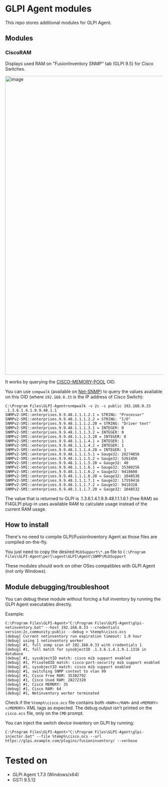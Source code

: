 # GLPI Agent modules

This repo stores additional modules for GLPI Agent.

## Modules

### CiscoRAM

Displays used RAM on "FusionInventory SNMP" tab (GLPI 9.5) for Cisco Switches.

<img width="955" alt="image" src="https://github.com/eduardomozart/ScriptUtil/assets/2974895/d16776cb-7134-4698-ae47-1ddc6a1a13ee">

It works by querying the [CISCO-MEMORY-POOL](https://oidref.com/1.3.6.1.4.1.9.9.48.1.1.1) OID.

You can use ``snmpwalk`` (available on [Net-SNMP](https://github.com/bvanassche/net-snmp-binaries/blob/main/net-snmp-5.9.3-1.x64.exe)) to query the values available on this OID (where ``192.168.0.33`` is the IP address of Cisco Switch):

```
C:\Program Files\GLPI-Agent>snmpwalk -v 2c -c public 192.168.0.33 .1.3.6.1.4.1.9.9.48.1.1
SNMPv2-SMI::enterprises.9.9.48.1.1.1.2.1 = STRING: "Processor"
SNMPv2-SMI::enterprises.9.9.48.1.1.1.2.2 = STRING: "I/O"
SNMPv2-SMI::enterprises.9.9.48.1.1.1.2.20 = STRING: "Driver text"
SNMPv2-SMI::enterprises.9.9.48.1.1.1.3.1 = INTEGER: 0
SNMPv2-SMI::enterprises.9.9.48.1.1.1.3.2 = INTEGER: 0
SNMPv2-SMI::enterprises.9.9.48.1.1.1.3.20 = INTEGER: 0
SNMPv2-SMI::enterprises.9.9.48.1.1.1.4.1 = INTEGER: 1
SNMPv2-SMI::enterprises.9.9.48.1.1.1.4.2 = INTEGER: 1
SNMPv2-SMI::enterprises.9.9.48.1.1.1.4.20 = INTEGER: 1
SNMPv2-SMI::enterprises.9.9.48.1.1.1.5.1 = Gauge32: 28274856
SNMPv2-SMI::enterprises.9.9.48.1.1.1.5.2 = Gauge32: 5261456
SNMPv2-SMI::enterprises.9.9.48.1.1.1.5.20 = Gauge32: 40
SNMPv2-SMI::enterprises.9.9.48.1.1.1.6.1 = Gauge32: 35380256
SNMPv2-SMI::enterprises.9.9.48.1.1.1.6.2 = Gauge32: 9418608
SNMPv2-SMI::enterprises.9.9.48.1.1.1.6.20 = Gauge32: 1048536
SNMPv2-SMI::enterprises.9.9.48.1.1.1.7.1 = Gauge32: 17559416
SNMPv2-SMI::enterprises.9.9.48.1.1.1.7.2 = Gauge32: 9418328
SNMPv2-SMI::enterprises.9.9.48.1.1.1.7.20 = Gauge32: 1048532

```

The value that is returned to GLPI is .1.3.6.1.4.1.9.9.48.1.1.1.6.1 (free RAM) as FI4GLPI plug-in uses available RAM to calculate usage instead of the current RAM usage.

## How to install

There's no need to compile GLPI/FusionInventory Agent as those files are compiled on-the-fly.

You just need to copy the desired ``MibSupport\*.pm`` file to ``C:\Program Files\GLPI-Agent\perl\agent\GLPI\Agent\SNMP\MibSupport``

These modules should work on other OSes compatibles with GLPI Agent (not only Windows).

## Module debugging/troubleshoot

You can debug these module without forcing a full inventory by running the GLPI Agent executables directly.

Example:

```
C:\Program Files\GLPI-Agent>"C:\Program Files\GLPI-Agent\glpi-netinventory.bat" --host 192.168.0.33 --credentials version:2c,community:public --debug > %temp%\cisco.ocs
[debug] Current netinventory run expiration timeout: 1.0 hour
[debug] using 1 netinventory worker
[debug] #1, full snmp scan of 192.168.0.33 with credentials 1
[debug] #1, full match for sysobjectID .1.3.6.1.4.1.9.1.1316 in database
[debug] #1, sysobjectID match: cisco mib support enabled
[debug] #1, PrivateOID match: cisco-port-security mib support enabled
[debug] #1, sysobjectID match: cisco mib support enabled
[debug] #1, switching SNMP context to vlan 99
[debug] #1, Cisco Free RAM: 35382792
[debug] #1, Cisco Used RAM: 28272320
[debug] #1, Cisco MEMORY: 35
[debug] #1, Cisco RAM: 64
[debug] #1, Netinventory worker terminated

```

Check if the ``%temp%\cisco.ocs`` file contains both ``<RAM></RAM>`` and ``<MEMORY></MEMORY>`` XML tags as expected. The debug output isn't printed on the ``cisco.ocs`` file, only on the ``CMD`` prompt.

You can inject the switch device inventory on GLPI by running:

```
C:\Program Files\GLPI-Agent>"C:\Program Files\GLPI-Agent\glpi-injector.bat" --file %temp%\cisco.ocs --url https://glpi.example.com/plugins/fusioninventory/ --verbose
```

# Tested on

  * GLPI Agent 1.7.3 (Windows/x64)
  * GSTI 9.5.12
    
